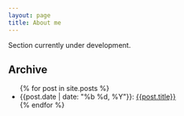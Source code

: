```yaml
---
layout: page
title: About me
---
```


Section currently under development.

## Archive
<ul class="list-posts">
	{% for post in site.posts %}
		<li>{{post.date | date: "%b %d, %Y"}}: <a href="{{post.url}}">{{post.title}}</a></li>
	{% endfor %}
</ul>
